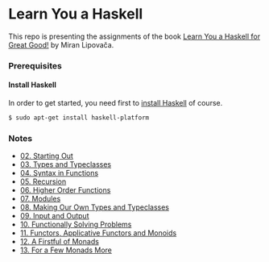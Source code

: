 # Learn You a Haskell

This repo is presenting the assignments of the book [Learn You a Haskell for Great Good!](http://learnyouahaskell.com/) by Miran Lipovača.

### Prerequisites
#### Install Haskell
In order to get started, you need first to [install Haskell](https://www.haskell.org/platform/) of course.
```bash
$ sudo apt-get install haskell-platform
```

### Notes
- [02. Starting Out](02_starting_out/notes.md)
- [03. Types and Typeclasses](03_types_and_typeclasses/notes.md)
- [04. Syntax in Functions](04_syntax_in_functions/notes.md)
- [05. Recursion](05_recursion/notes.md)
- [06. Higher Order Functions](06_higher_order_functions/notes.md)
- [07. Modules](07_modules/notes.md)
- [08. Making Our Own Types and Typeclasses](08_making_our_own_types_and_typeclasses/notes.md)
- [09. Input and Output](09_input_and_output/notes.md)
- [10. Functionally Solving Problems](10_functionally_solving_problems/notes.md)
- [11. Functors, Applicative Functors and Monoids](11_functors_applicative_functors_and_monoids/notes.md)
- [12. A Firstful of Monads](12_a_firstful_of_monads/notes.md)
- [13. For a Few Monads More](13_for_a_few_monads_more/notes.md)
